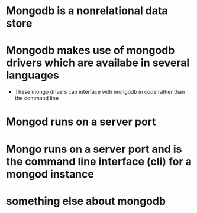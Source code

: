 # Mongodb is a nonrelational data store

# Mongodb makes use of mongodb drivers which are availabe in several languages

* These mongo drivers can interface with mongodb in code rather than the command line

# Mongod runs on a server port

# Mongo runs on a server port and is the command line interface (cli) for a mongod instance

# something else about mongodb
